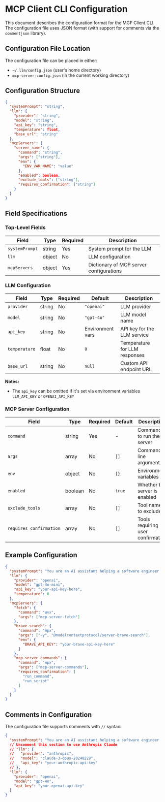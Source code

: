 # MCP Client CLI Configuration

This document describes the configuration format for the MCP Client CLI. The configuration file uses JSON format (with support for comments via the `commentjson` library).

## Configuration File Location

The configuration file can be placed in either:
- `~/.llm/config.json` (user's home directory)
- `mcp-server-config.json` (in the current working directory)

## Configuration Structure

```json
{
  "systemPrompt": "string",
  "llm": {
    "provider": "string",
    "model": "string",
    "api_key": "string",
    "temperature": float,
    "base_url": "string"
  },
  "mcpServers": {
    "server_name": {
      "command": "string",
      "args": ["string"],
      "env": {
        "ENV_VAR_NAME": "value"
      },
      "enabled": boolean,
      "exclude_tools": ["string"],
      "requires_confirmation": ["string"]
    }
  }
}
```

## Field Specifications

### Top-Level Fields

| Field | Type | Required | Description |
|-------|------|----------|-------------|
| `systemPrompt` | string | Yes | System prompt for the LLM |
| `llm` | object | No | LLM configuration |
| `mcpServers` | object | Yes | Dictionary of MCP server configurations |

### LLM Configuration

| Field | Type | Required | Default | Description |
|-------|------|----------|---------|-------------|
| `provider` | string | No | `"openai"` | LLM provider |
| `model` | string | No | `"gpt-4o"` | LLM model name |
| `api_key` | string | No | Environment vars | API key for the LLM service |
| `temperature` | float | No | `0` | Temperature for LLM responses |
| `base_url` | string | No | `null` | Custom API endpoint URL |

**Notes:**
- The `api_key` can be omitted if it's set via environment variables `LLM_API_KEY` or `OPENAI_API_KEY`

### MCP Server Configuration

| Field | Type | Required | Default | Description |
|-------|------|----------|---------|-------------|
| `command` | string | Yes | - | Command to run the server |
| `args` | array | No | `[]` | Command-line arguments |
| `env` | object | No | `{}` | Environment variables |
| `enabled` | boolean | No | `true` | Whether the server is enabled |
| `exclude_tools` | array | No | `[]` | Tool names to exclude |
| `requires_confirmation` | array | No | `[]` | Tools requiring user confirmation |

## Example Configuration

```json
{
  "systemPrompt": "You are an AI assistant helping a software engineer...",
  "llm": {
    "provider": "openai",
    "model": "gpt-4o-mini",
    "api_key": "your-api-key-here",
    "temperature": 0
  },
  "mcpServers": {
    "fetch": {
      "command": "uvx",
      "args": ["mcp-server-fetch"]
    },
    "brave-search": {
      "command": "npx",
      "args": ["-y", "@modelcontextprotocol/server-brave-search"],
      "env": {
        "BRAVE_API_KEY": "your-brave-api-key-here"
      }
    },
    "mcp-server-commands": {
      "command": "npx",
      "args": ["mcp-server-commands"],
      "requires_confirmation": [
        "run_command",
        "run_script"
      ]
    }
  }
}
```

## Comments in Configuration

The configuration file supports comments with `//` syntax:

```json
{
  "systemPrompt": "You are an AI assistant helping a software engineer...",
  // Uncomment this section to use Anthropic Claude
  // "llm": {
  //   "provider": "anthropic",
  //   "model": "claude-3-opus-20240229",
  //   "api_key": "your-anthropic-api-key"
  // },
  "llm": {
    "provider": "openai",
    "model": "gpt-4o",
    "api_key": "your-openai-api-key"
  }
}
```